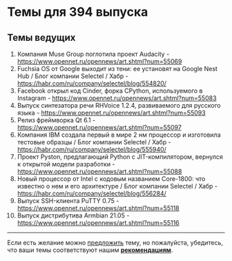 # Темы для 394 выпуска

## Темы ведущих

1. Компания Muse Group поглотила проект Audacity - https://www.opennet.ru/opennews/art.shtml?num=55069
1. Fuchsia OS от Google выходит из тени: ее установят на Google Nest Hub / Блог компании Selectel / Хабр - https://habr.com/ru/company/selectel/blog/554820/
1. Facebook открыл код Cinder, форка CPython, используемого в Instagram - https://www.opennet.ru/opennews/art.shtml?num=55083
1. Выпуск синтезатора речи RHVoice 1.2.4, развиваемого для русского языка - https://www.opennet.ru/opennews/art.shtml?num=55093
1. Релиз фреймворка Qt 6.1 - https://www.opennet.ru/opennews/art.shtml?num=55097
1. Компания IBM создала первый в мире 2 нм процессор и изготовила тестовые образцы / Блог компании Selectel / Хабр - https://habr.com/ru/company/selectel/blog/555940/
1. Проект Pyston, предлагающий Python с JIT-компилятором, вернулся к открытой модели разработки - https://www.opennet.ru/opennews/art.shtml?num=55088
1. Новый процессор от Intel с кодовым названием Core-1800: что известно о нем и его архитектуре / Блог компании Selectel / Хабр - https://habr.com/ru/company/selectel/blog/556284/
1. Выпуск SSH-клиента PuTTY 0.75 - https://www.opennet.ru/opennews/art.shtml?num=55118
1. Выпуск дистрибутива Armbian 21.05 - https://www.opennet.ru/opennews/art.shtml?num=55116

---

Если есть желание можно [предложить](themes_from_listeners.md) тему, но пожалуйста, убедитесь, что ваши темы соответствуют нашим **[рекомендациям](Recommendations_for_the_proposed_topics.md)**.

